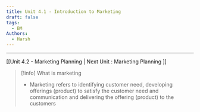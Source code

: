 ```yaml
---
title: Unit 4.1 - Introduction to Marketing
draft: false
tags:
  - BM
Authors:
  - Harsh
---
```

---

[[Unit 4.2 - Marketing Planning | Next Unit : Marketing Planning  ]]

>[!info] What is marketing
> - Marketing refers to identifying customer need, developing offerings (product) to satisfy the customer need and communication and delivering the offering (product) to the customers
